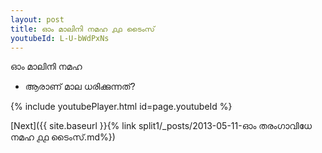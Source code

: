 ```yaml
---
layout: post
title: ഓം മാലിനി നമഹ ൧൧ ടൈംസ്
youtubeId: L-U-bWdPxNs
---
```

 
 
 ഓം മാലിനി നമഹ 
 
 -  ആരാണ് മാല ധരിക്കുന്നത്? 
 
  
 
  
 
 
 
 
 
 


{% include youtubePlayer.html id=page.youtubeId %}
 
[Next]({{ site.baseurl }}{% link  split1/_posts/2013-05-11-ഓം തരംഗാവിധേ നമഹ ൧൧ ടൈംസ്.md%})
 

